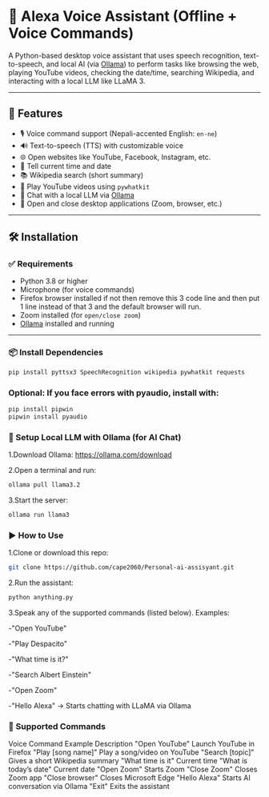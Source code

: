 # 🧠 Alexa Voice Assistant (Offline + Voice Commands)

A Python-based desktop voice assistant that uses speech recognition, text-to-speech, and local AI (via [Ollama](https://ollama.com/)) to perform tasks like browsing the web, playing YouTube videos, checking the date/time, searching Wikipedia, and interacting with a local LLM like LLaMA 3.

---

## 🚀 Features

- 🎙️ Voice command support (Nepali-accented English: `en-ne`)
- 🔊 Text-to-speech (TTS) with customizable voice
- 🌐 Open websites like YouTube, Facebook, Instagram, etc.
- 📅 Tell current time and date
- 📚 Wikipedia search (short summary)
- 🎵 Play YouTube videos using `pywhatkit`
- 💬 Chat with a local LLM via [Ollama](https://ollama.com/)
- 🧩 Open and close desktop applications (Zoom, browser, etc.)

---

## 🛠️ Installation

### ✅ Requirements

- Python 3.8 or higher
- Microphone (for voice commands)
- Firefox browser installed
  if not then remove this 3 code line and then put 1 line instead of that 3 and the default browser will run. 
- Zoom installed (for `open/close zoom`)
- [Ollama](https://ollama.com/download) installed and running

---

### 📦 Install Dependencies

```bash
pip install pyttsx3 SpeechRecognition wikipedia pywhatkit requests
```

### Optional: If you face errors with pyaudio, install with:
```bash
pip install pipwin
pipwin install pyaudio
```
### 🧠 Setup Local LLM with Ollama (for AI Chat)
1.Download Ollama: https://ollama.com/download

2.Open a terminal and run:
```bash
ollama pull llama3.2
```
3.Start the server:
```bash
ollama run llama3
```
### ▶️  How to Use
1.Clone or download this repo:
```bash
git clone https://github.com/cape2060/Personal-ai-assisyant.git
```
2.Run the assistant:
```bash
python anything.py
```
3.Speak any of the supported commands (listed below). Examples:

-"Open YouTube"

-"Play Despacito"

-"What time is it?"

-"Search Albert Einstein"

-"Open Zoom"

-"Hello Alexa" → Starts chatting with LLaMA via Ollama
### 🧾 Supported Commands

Voice Command           Example	Description
"Open YouTube"	        Launch YouTube in Firefox
"Play [song name]"	    Play a song/video on YouTube
"Search [topic]"	      Gives a short Wikipedia summary
"What time is it"	      Current time
"What is today’s date"	Current date
"Open Zoom"	            Starts Zoom
"Close Zoom"	          Closes Zoom app
"Close browser"	        Closes Microsoft Edge
"Hello Alexa"         	Starts AI conversation via Ollama
"Exit"	                Exits the assistant

